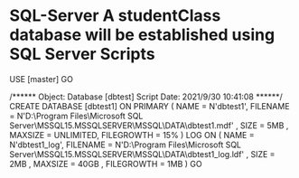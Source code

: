 # SQL-Server A studentClass database will be established using SQL Server Scripts
USE [master]
GO

/****** Object:  Database [dbtest]    Script Date: 2021/9/30 10:41:08 ******/
CREATE DATABASE [dbtest1]
ON  PRIMARY 
( NAME = N'dbtest1', FILENAME = N'D:\Program Files\Microsoft SQL Server\MSSQL15.MSSQLSERVER\MSSQL\DATA\dbtest1.mdf' , SIZE = 5MB , MAXSIZE = UNLIMITED, FILEGROWTH = 15% )
LOG ON 
( NAME = N'dbtest1_log', FILENAME = N'D:\Program Files\Microsoft SQL Server\MSSQL15.MSSQLSERVER\MSSQL\DATA\dbtest1_log.ldf' , SIZE = 2MB , MAXSIZE = 40GB , FILEGROWTH = 1MB )
GO
